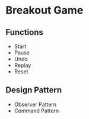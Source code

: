 # Breakout Game

## Functions
* Start
* Pause
* Undo
* Replay
* Reset

## Design Pattern 
* Observer Pattern
* Command Pattern

